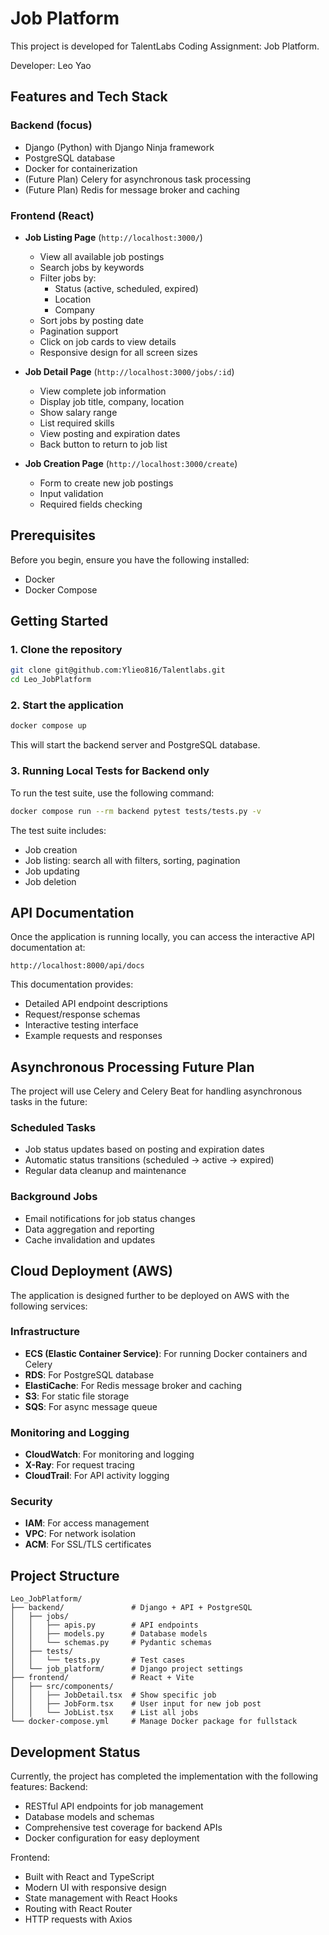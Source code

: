 # Job Platform

This project is developed for TalentLabs Coding Assignment: Job Platform.

Developer: Leo Yao

## Features and Tech Stack

### Backend (focus)
- Django (Python) with Django Ninja framework
- PostgreSQL database
- Docker for containerization
- (Future Plan) Celery for asynchronous task processing
- (Future Plan) Redis for message broker and caching

### Frontend (React)
- **Job Listing Page** (`http://localhost:3000/`)
  - View all available job postings
  - Search jobs by keywords
  - Filter jobs by:
    - Status (active, scheduled, expired)
    - Location
    - Company
  - Sort jobs by posting date
  - Pagination support
  - Click on job cards to view details
  - Responsive design for all screen sizes

- **Job Detail Page** (`http://localhost:3000/jobs/:id`)
  - View complete job information
  - Display job title, company, location
  - Show salary range
  - List required skills
  - View posting and expiration dates
  - Back button to return to job list

- **Job Creation Page** (`http://localhost:3000/create`)
  - Form to create new job postings
  - Input validation
  - Required fields checking

## Prerequisites

Before you begin, ensure you have the following installed:
- Docker
- Docker Compose

## Getting Started

### 1. Clone the repository
```bash
git clone git@github.com:Ylieo816/Talentlabs.git
cd Leo_JobPlatform
```

### 2. Start the application
```bash
docker compose up
```
This will start the backend server and PostgreSQL database.

### 3. Running Local Tests for Backend only
To run the test suite, use the following command:
```bash
docker compose run --rm backend pytest tests/tests.py -v
```

The test suite includes:
- Job creation
- Job listing: search all with filters, sorting, pagination
- Job updating
- Job deletion

## API Documentation

Once the application is running locally, you can access the interactive API documentation at:
```
http://localhost:8000/api/docs
```

This documentation provides:
- Detailed API endpoint descriptions
- Request/response schemas
- Interactive testing interface
- Example requests and responses

## Asynchronous Processing Future Plan

The project will use Celery and Celery Beat for handling asynchronous tasks in the future:

### Scheduled Tasks
- Job status updates based on posting and expiration dates
- Automatic status transitions (scheduled → active → expired)
- Regular data cleanup and maintenance

### Background Jobs
- Email notifications for job status changes
- Data aggregation and reporting
- Cache invalidation and updates

## Cloud Deployment (AWS)

The application is designed further to be deployed on AWS with the following services:

### Infrastructure
- **ECS (Elastic Container Service)**: For running Docker containers and Celery
- **RDS**: For PostgreSQL database
- **ElastiCache**: For Redis message broker and caching
- **S3**: For static file storage
- **SQS**: For async message queue

### Monitoring and Logging
- **CloudWatch**: For monitoring and logging
- **X-Ray**: For request tracing
- **CloudTrail**: For API activity logging

### Security
- **IAM**: For access management
- **VPC**: For network isolation
- **ACM**: For SSL/TLS certificates

## Project Structure

```
Leo_JobPlatform/
├── backend/               # Django + API + PostgreSQL
│   ├── jobs/
│   │   ├── apis.py        # API endpoints
│   │   ├── models.py      # Database models
│   │   └── schemas.py     # Pydantic schemas
│   ├── tests/
│   │   └── tests.py       # Test cases
│   └── job_platform/      # Django project settings
├── frontend/              # React + Vite
│   ├── src/components/
│   │   ├── JobDetail.tsx  # Show specific job
│   │   ├── JobForm.tsx    # User input for new job post
│   │   └── JobList.tsx    # List all jobs
└── docker-compose.yml     # Manage Docker package for fullstack
```

## Development Status

Currently, the project has completed the implementation with the following features:
Backend:
- RESTful API endpoints for job management
- Database models and schemas
- Comprehensive test coverage for backend APIs
- Docker configuration for easy deployment

Frontend:
- Built with React and TypeScript
- Modern UI with responsive design
- State management with React Hooks
- Routing with React Router
- HTTP requests with Axios